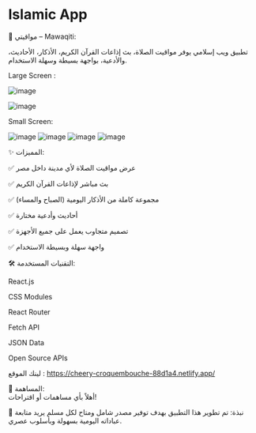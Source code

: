 # Islamic App

🕌 مواقيتي – Mawaqiti:  

تطبيق ويب إسلامي يوفر مواقيت الصلاة، بث إذاعات القرآن الكريم، الأذكار، الأحاديث، والأدعية، بواجهة بسيطة وسهلة الاستخدام.   



     
Large Screen :   


![image](https://github.com/user-attachments/assets/20eb6b88-1ccf-44a2-a6fe-8cd847848de3)               






![image](https://github.com/user-attachments/assets/57600d89-702a-45cc-a338-9e06345839d2)




Small Screen:                      

 ![image](https://github.com/user-attachments/assets/6b687e87-b0d5-406e-aa70-21715caeab8a)     ![image](https://github.com/user-attachments/assets/6e96323a-41d5-4064-97d7-cd3d89744706)    ![image](https://github.com/user-attachments/assets/afb2e4d9-384c-4559-b540-ef22c2a5c02d)     ![image](https://github.com/user-attachments/assets/fe818a91-ad89-412f-a4a1-7d390f2cbb25)






✨ المميزات:

✅ عرض مواقيت الصلاة لأي مدينة داخل مصر 

✅ بث مباشر لإذاعات القرآن الكريم 

✅ مجموعة كاملة من الأذكار اليومية (الصباح والمساء) 

✅ أحاديث وأدعية مختارة 

✅ تصميم متجاوب يعمل على جميع الأجهزة 

✅ واجهة سهلة وبسيطة الاستخدام   





🛠 التقنيات المستخدمة:

React.js

CSS Modules

React Router

Fetch API

JSON Data

Open Source APIs

لينك الموقع :
https://cheery-croquembouche-88d1a4.netlify.app/

🤝 المساهمة:  
أهلاً بأي مساهمات أو اقتراحات!


💬 نبذة:
تم تطوير هذا التطبيق بهدف توفير مصدر شامل ومتاح لكل مسلم يريد متابعة عباداته اليومية بسهولة وبأسلوب عصري.


